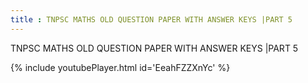 ```yaml
---
title : TNPSC MATHS OLD QUESTION PAPER WITH ANSWER KEYS |PART 5
---
```


TNPSC MATHS OLD QUESTION PAPER WITH ANSWER KEYS |PART 5



{% include youtubePlayer.html id='EeahFZZXnYc' %}
